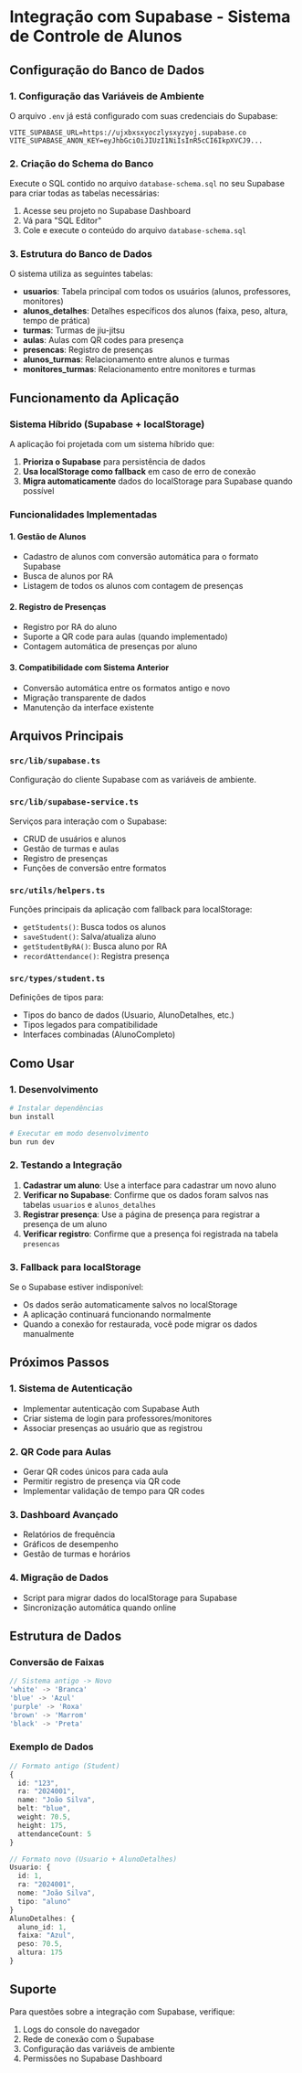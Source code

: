 # Integração com Supabase - Sistema de Controle de Alunos

## Configuração do Banco de Dados

### 1. Configuração das Variáveis de Ambiente

O arquivo `.env` já está configurado com suas credenciais do Supabase:

```env
VITE_SUPABASE_URL=https://ujxbxsxyoczlysxyzyoj.supabase.co
VITE_SUPABASE_ANON_KEY=eyJhbGciOiJIUzI1NiIsInR5cCI6IkpXVCJ9...
```

### 2. Criação do Schema do Banco

Execute o SQL contido no arquivo `database-schema.sql` no seu Supabase para criar todas as tabelas necessárias:

1. Acesse seu projeto no Supabase Dashboard
2. Vá para "SQL Editor"
3. Cole e execute o conteúdo do arquivo `database-schema.sql`

### 3. Estrutura do Banco de Dados

O sistema utiliza as seguintes tabelas:

- **usuarios**: Tabela principal com todos os usuários (alunos, professores, monitores)
- **alunos_detalhes**: Detalhes específicos dos alunos (faixa, peso, altura, tempo de prática)
- **turmas**: Turmas de jiu-jitsu
- **aulas**: Aulas com QR codes para presença
- **presencas**: Registro de presenças
- **alunos_turmas**: Relacionamento entre alunos e turmas
- **monitores_turmas**: Relacionamento entre monitores e turmas

## Funcionamento da Aplicação

### Sistema Híbrido (Supabase + localStorage)

A aplicação foi projetada com um sistema híbrido que:

1. **Prioriza o Supabase** para persistência de dados
2. **Usa localStorage como fallback** em caso de erro de conexão
3. **Migra automaticamente** dados do localStorage para Supabase quando possível

### Funcionalidades Implementadas

#### 1. Gestão de Alunos
- Cadastro de alunos com conversão automática para o formato Supabase
- Busca de alunos por RA
- Listagem de todos os alunos com contagem de presenças

#### 2. Registro de Presenças
- Registro por RA do aluno
- Suporte a QR code para aulas (quando implementado)
- Contagem automática de presenças por aluno

#### 3. Compatibilidade com Sistema Anterior
- Conversão automática entre os formatos antigo e novo
- Migração transparente de dados
- Manutenção da interface existente

## Arquivos Principais

### `src/lib/supabase.ts`
Configuração do cliente Supabase com as variáveis de ambiente.

### `src/lib/supabase-service.ts`
Serviços para interação com o Supabase:
- CRUD de usuários e alunos
- Gestão de turmas e aulas
- Registro de presenças
- Funções de conversão entre formatos

### `src/utils/helpers.ts`
Funções principais da aplicação com fallback para localStorage:
- `getStudents()`: Busca todos os alunos
- `saveStudent()`: Salva/atualiza aluno
- `getStudentByRA()`: Busca aluno por RA
- `recordAttendance()`: Registra presença

### `src/types/student.ts`
Definições de tipos para:
- Tipos do banco de dados (Usuario, AlunoDetalhes, etc.)
- Tipos legados para compatibilidade
- Interfaces combinadas (AlunoCompleto)

## Como Usar

### 1. Desenvolvimento
```bash
# Instalar dependências
bun install

# Executar em modo desenvolvimento
bun run dev
```

### 2. Testando a Integração

1. **Cadastrar um aluno**: Use a interface para cadastrar um novo aluno
2. **Verificar no Supabase**: Confirme que os dados foram salvos nas tabelas `usuarios` e `alunos_detalhes`
3. **Registrar presença**: Use a página de presença para registrar a presença de um aluno
4. **Verificar registro**: Confirme que a presença foi registrada na tabela `presencas`

### 3. Fallback para localStorage

Se o Supabase estiver indisponível:
- Os dados serão automaticamente salvos no localStorage
- A aplicação continuará funcionando normalmente
- Quando a conexão for restaurada, você pode migrar os dados manualmente

## Próximos Passos

### 1. Sistema de Autenticação
- Implementar autenticação com Supabase Auth
- Criar sistema de login para professores/monitores
- Associar presenças ao usuário que as registrou

### 2. QR Code para Aulas
- Gerar QR codes únicos para cada aula
- Permitir registro de presença via QR code
- Implementar validação de tempo para QR codes

### 3. Dashboard Avançado
- Relatórios de frequência
- Gráficos de desempenho
- Gestão de turmas e horários

### 4. Migração de Dados
- Script para migrar dados do localStorage para Supabase
- Sincronização automática quando online

## Estrutura de Dados

### Conversão de Faixas
```typescript
// Sistema antigo -> Novo
'white' -> 'Branca'
'blue' -> 'Azul' 
'purple' -> 'Roxa'
'brown' -> 'Marrom'
'black' -> 'Preta'
```

### Exemplo de Dados
```typescript
// Formato antigo (Student)
{
  id: "123",
  ra: "2024001",
  name: "João Silva",
  belt: "blue",
  weight: 70.5,
  height: 175,
  attendanceCount: 5
}

// Formato novo (Usuario + AlunoDetalhes)
Usuario: {
  id: 1,
  ra: "2024001", 
  nome: "João Silva",
  tipo: "aluno"
}
AlunoDetalhes: {
  aluno_id: 1,
  faixa: "Azul",
  peso: 70.5,
  altura: 175
}
```

## Suporte

Para questões sobre a integração com Supabase, verifique:
1. Logs do console do navegador
2. Rede de conexão com o Supabase
3. Configuração das variáveis de ambiente
4. Permissões no Supabase Dashboard

